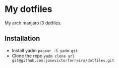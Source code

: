 
# My dotfiles
My arch manjaro i3 dotfiles.

## Installation

  - Install yadm
  `pacaur -S yadm-git`
  - Clone the repo
  `yadm clone url git@github.com:josevictorferreira/dotfiles.git`
   
